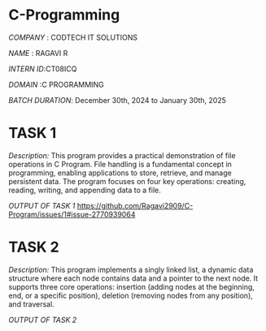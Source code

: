 # C-Programming 

*COMPANY*  : CODTECH IT SOLUTIONS

*NAME*     : RAGAVI R 

*INTERN ID*:CT08ICQ

*DOMAIN*   :C PROGRAMMING

*BATCH DURATION*:  December 30th, 2024 to January 30th, 2025



# TASK 1
*Description:*
 This program provides a practical demonstration of file operations in C Program. File handling is a fundamental concept in programming, enabling applications to store, retrieve, and manage persistent data.
 The program focuses on four key operations: creating, reading, writing, and appending data to a file. 

*OUTPUT OF TASK 1*
https://github.com/Ragavi2909/C-Program/issues/1#issue-2770939064




# TASK 2
*Description:*
 This program implements a singly linked list, a dynamic data structure where each node contains data and a pointer to the next node.
 It supports three core operations: insertion (adding nodes at the beginning, end, or a specific position),
                                    deletion (removing nodes from any position), and 
                                    traversal.

*OUTPUT OF TASK 2*

